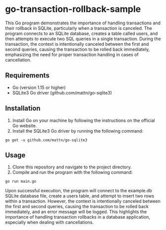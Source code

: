 # go-transaction-rollback-sample

This Go program demonstrates the importance of handling transactions and their rollback in SQLite, particularly when a transaction is canceled. The program connects to an SQLite database, creates a table called users, and then attempts to execute two SQL queries in a single transaction. During the transaction, the context is intentionally canceled between the first and second queries, causing the transaction to be rolled back immediately, emphasizing the need for proper transaction handling in cases of cancellation.

## Requirements

- Go (version 1.15 or higher)
- SQLite3 Go driver (github.com/mattn/go-sqlite3)

## Installation

1. Install Go on your machine by following the instructions on the official Go website.
2. Install the SQLite3 Go driver by running the following command:
```
go get -u github.com/mattn/go-sqlite3
```

## Usage

1. Clone this repository and navigate to the project directory.
2. Compile and run the program with the following command:
```
go run main.go
```

Upon successful execution, the program will connect to the example.db SQLite database file, create a users table, and attempt to insert two rows within a transaction. However, the context is intentionally canceled between the first and second queries, causing the transaction to be rolled back immediately, and an error message will be logged. This highlights the importance of handling transaction rollbacks in a database application, especially when dealing with cancellations.
